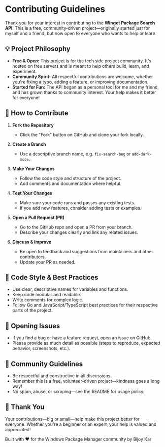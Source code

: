 # Contributing Guidelines

Thank you for your interest in contributing to the **Winget Package Search API**! This is a free, community-driven project—originally started just for myself and a friend, but now open to everyone who wants to help or learn.

## 💡 Project Philosophy
- **Free & Open:** This project is for the tech side project community. It's hosted on free servers and is meant to help others build, learn, and experiment.
- **Community Spirit:** All respectful contributions are welcome, whether you're fixing a typo, adding a feature, or improving documentation.
- **Started for Fun:** The API began as a personal tool for me and my friend, and has grown thanks to community interest. Your help makes it better for everyone!

## 🚀 How to Contribute

1. **Fork the Repository**
   - Click the "Fork" button on GitHub and clone your fork locally.

2. **Create a Branch**
   - Use a descriptive branch name, e.g. `fix-search-bug` or `add-dark-mode`.

3. **Make Your Changes**
   - Follow the code style and structure of the project.
   - Add comments and documentation where helpful.

4. **Test Your Changes**
   - Make sure your code runs and passes any existing tests.
   - If you add new features, consider adding tests or examples.

5. **Open a Pull Request (PR)**
   - Go to the GitHub repo and open a PR from your branch.
   - Describe your changes clearly and link any related issues.

6. **Discuss & Improve**
   - Be open to feedback and suggestions from maintainers and other contributors.
   - Update your PR as needed.

## 📝 Code Style & Best Practices
- Use clear, descriptive names for variables and functions.
- Keep code modular and readable.
- Write comments for complex logic.
- Follow Go and JavaScript/TypeScript best practices for their respective parts of the project.

## 🐞 Opening Issues
- If you find a bug or have a feature request, open an issue on GitHub.
- Please provide as much detail as possible (steps to reproduce, expected behavior, screenshots, etc.).

## 🤝 Community Guidelines
- Be respectful and constructive in all discussions.
- Remember this is a free, volunteer-driven project—kindness goes a long way!
- No spam, abuse, or scraping—see the README for usage policy.

## 🙏 Thank You
Your contributions—big or small—help make this project better for everyone. Whether you're a beginner or an expert, your help is valued and appreciated!

Built with ❤️ for the Windows Package Manager community by Bijoy Kar
